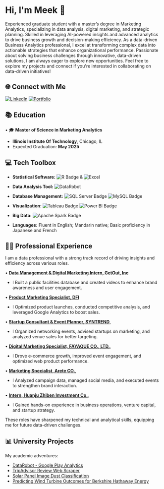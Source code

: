 # Hi, I'm Meek 👋

Experienced graduate student with a master’s degree in Marketing Analytics, specializing in data analysis, digital marketing, and strategic planning. Skilled in leveraging AI-powered insights and advanced analytics to drive business growth and decision-making efficiency.
As a data-driven Business Analytics professional, I excel at transforming complex data into actionable strategies that enhance organizational performance. Passionate about solving business challenges through innovative, data-driven solutions, I am always eager to explore new opportunities.
Feel free to explore my projects and connect if you're interested in collaborating on data-driven initiatives!

## 🌐 Connect with Me

[![LinkedIn](https://img.shields.io/badge/LinkedIn-Connect-blue?style=for-the-badge&logo=linkedin)](https://www.linkedin.com/in/tachin/)           [![Portfolio](https://img.shields.io/badge/Portfolio-Visit-ff69b4?style=for-the-badge&logo=google-chrome)](https://sites.google.com/view/gonzalo-valdenebro/home)

## 📚 Education

• 🎓 **Master of Science in Marketing Analytics**
  - **Illinois Institute Of Technology**, Chicago, IL
  - Expected Graduation: **May 2025**

## 💻 Tech Toolbox

- **Statistical Software:**  ![R Badge](https://img.shields.io/badge/R-%23276DC3?style=flat&logo=R&logoColor=white) & ![Excel](https://img.shields.io/badge/Excel%20-%20light%20green?style=flat)

- **Data Analysis Tool:** ![DataRobot](https://img.shields.io/badge/DataRobot%20-%20purple?style=flat)

- **Database Management:** ![SQL Server Badge](https://img.shields.io/badge/SQL%20Server-%23CC2927?style=flat&logo=microsoft-sql-server&logoColor=white) ![MySQL Badge](https://img.shields.io/badge/MySQL-%234479A1?style=flat&logo=mysql&logoColor=white) 

- **Visualization:** ![Tableau Badge](https://img.shields.io/badge/Tableau-%23E97627?style=flat&logo=tableau&logoColor=white)
![Power BI Badge](https://img.shields.io/badge/Power%20BI-%23F2C811?style=flat&logo=power-bi&logoColor=black)
- **Big Data:** ![Apache Spark Badge](https://img.shields.io/badge/Apache%20Spark-%23E25A1C?style=flat&logo=apache-spark&logoColor=white)
- **Languages:** Fluent in English; Mandarin native; Basic proficiency in Japanese and French


## 👨‍💼 Professional Experience

I am a data professional with a strong track record of driving insights and efficiency across various roles.

• **[Data Management & Digital Marketing Intern, GetOut, Inc](https://sites.google.com/d/185JFTGI6dKBHoIgy86Nrrn3KyNdDj55Q/p/1JP5rQLdW1SgI6cHVirWKVrrGF_laRfsF/edit?authuser=1)**
- I Built a public facilities database and created videos to enhance brand awareness and user engagement.

• **[Product Marketing Specialist, DFI](https://sites.google.com/d/185JFTGI6dKBHoIgy86Nrrn3KyNdDj55Q/p/1NGu1jWm7zG-zszfM0uZmChwsfr-ytjzg/edit?authuser=1)**
- I Optimized product launches, conducted competitive analysis, and leveraged Google Analytics to boost sales.

• **[Startup Consultant & Event Planner, SYNTREND](https://sites.google.com/d/185JFTGI6dKBHoIgy86Nrrn3KyNdDj55Q/p/1NGu1jWm7zG-zszfM0uZmChwsfr-ytjzg/edit?authuser=1)**, 
- I Organized networking events, advised startups on marketing, and analyzed venue sales for better targeting.

• **[Digital Marketing Specialist, FAYAQUE CO., LTD.](https://sites.google.com/d/185JFTGI6dKBHoIgy86Nrrn3KyNdDj55Q/p/1NGu1jWm7zG-zszfM0uZmChwsfr-ytjzg/edit?authuser=1)**, 
- I Drove e-commerce growth, improved event engagement, and optimized web product performance.

• **[Marketing Specialist, Arete CO.](https://sites.google.com/d/185JFTGI6dKBHoIgy86Nrrn3KyNdDj55Q/p/1NGu1jWm7zG-zszfM0uZmChwsfr-ytjzg/edit?authuser=1)**, 
- I Analyzed campaign data, managed social media, and executed events to strengthen brand interaction.

• **[Intern, Huanju Zhiben Investment Co.](https://sites.google.com/d/185JFTGI6dKBHoIgy86Nrrn3KyNdDj55Q/p/1NGu1jWm7zG-zszfM0uZmChwsfr-ytjzg/edit?authuser=1)**, 
- I Gained hands-on experience in business operations, venture capital, and startup strategy.

These roles have sharpened my technical and analytical skills, equipping me for future data-driven challenges.

## 📊 University Projects

My academic adventures:

- [DataRobot - Google Play Analytics]([https://github.com/gonzalovaldenebro/NaturalLanguageProcessing-Portfolio](https://github.com/tachinho324/DataRobot_Google-Play-Analytics/tree/main))
- [TripAdvisor Review Web Scraper](https://github.com/gonzalovaldenebro/TripAdvisorReviewsWebScrapper)
- [Solar Panel Image Dust Classification](https://github.com/gonzalovaldenebro/Solar_Pannel_Dust_Classification)
- [Predicting Wind Turbine Outcomes for Berkshire Hathaway Energy](https://github.com/gonzalovaldenebro/DataAnalyticsCapstone)
